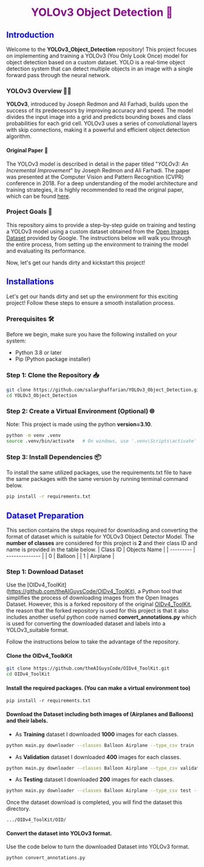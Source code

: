 <h1 align='center' style="color:#8b008b;">  YOLOv3 Object Detection 🚀</h1?>

## <span style="color:blue;">Introduction</span>

Welcome to the **YOLOv3_Object_Detection** repository! This project focuses on implementing and training a YOLOv3 (You Only Look Once) model for object detection based on a custom dataset. YOLO is a real-time object detection system that can detect multiple objects in an image with a single forward pass through the neural network.

### YOLOv3 Overview 🕵️‍♂️

**YOLOv3**, introduced by Joseph Redmon and Ali Farhadi, builds upon the success of its predecessors by improving accuracy and speed. The model divides the input image into a grid and predicts bounding boxes and class probabilities for each grid cell. YOLOv3 uses a series of convolutional layers with skip connections, making it a powerful and efficient object detection algorithm.

#### Original Paper 📑

The YOLOv3 model is described in detail in the paper titled "*YOLOv3: An Incremental Improvement*" by Joseph Redmon and Ali Farhadi. The paper was presented at the Computer Vision and Pattern Recognition (CVPR) conference in 2018. For a deep understanding of the model architecture and training strategies, it is highly recommended to read the original paper, which can be found [here](https://arxiv.org/abs/1804.02767).

### Project Goals 🎯

This repository aims to provide a step-by-step guide on training and testing a YOLOv3 model using a custom dataset obtained from the [Open Images Dataset](https://opensource.google/projects/open-images-dataset) provided by Google. The instructions below will walk you through the entire process, from setting up the environment to training the model and evaluating its performance.

Now, let's get our hands dirty and kickstart this project!


## <span style="color:blue;">Installations</span>

Let's get our hands dirty and set up the environment for this exciting project! Follow these steps to ensure a smooth installation process.

### Prerequisites 🛠️

Before we begin, make sure you have the following installed on your system:

- Python 3.8 or later
- Pip (Python package installer)

### Step 1: Clone the Repository 📥

```bash
git clone https://github.com/salarghaffarian/YOLOv3_Object_Detection.git
cd YOLOv3_Object_Detection
```

### Step 2: Create a Virtual Environment (Optional) 🌐
Note: This project is made using the python **version=3.10**.

```bash
python -m venv .venv
source .venv/bin/activate   # On windows, use '.venv\Scripts\activate'
```
### Step 3: Install Dependencies 📦
To install the same utilized packages, use the requirements.txt file to have the same packages with the same version by running terminal command below.
```bash
pip install -r requirements.txt
```

## <span style="color:blue;">Dataset Preparation</span>
This section contains the steps required for downloading and converting the format of dataset which is suitable for YOLOv3 Object Detector Model.
The **number of classes** are considered for this project is **2** and their class ID and name is provided in the table below.
| Class ID | Objects Name   |
| --------- | -------------- |
| 0         | Balloon        |
| 1         | Airplane       | 

### Step 1: Download Dataset
Use the [OIDv4_ToolKit] (https://github.com/theAIGuysCode/OIDv4_ToolKit), a Python tool that simplifies the process of downloading images from the Open Images Dataset. However, this is a forked repository of the original [OIDv4_ToolKit](https://github.com/EscVM/OIDv4_ToolKit), the reason that the forked repository is used for this project is that it also includes another useful python code named **convert_annotations.py** which is used for converting the downloaded dataset and labels into a YOLOv3_suitable format.

Follow the instructions below to take the advantage of the repository.
#### Clone the OIDv4_ToolkKit
```bash
git clone https://github.com/theAIGuysCode/OIDv4_ToolKit.git
cd OIDv4_ToolKit
```
#### Install the required packages. (You can make a virtual environment too)
```
pip install -r requirements.txt
```

#### Download the Dataset including both images of (Airplanes and Balloons) and their labels.

- As **Training** dataset I downloaded **1000** images for each classes.
```bash
python main.py downloader --classes Balloon Airplane --type_csv train --limit 1000 --multiclasses 1
```
- As **Validation** dataset I downloaded **400** images for each classes.
```bash
python main.py downloader --classes Balloon Airplane --type_csv validation --limit 400 --multiclasses 1
```
- As **Testing** dataset I downloaded **200** images for each classes.
```bash
python main.py downloader --classes Balloon Airplane --type_csv test --limit 200 --multiclasses 1
```
Once the dataset download is completed, you will find the dataset this directory. 
```
.../OIDv4_ToolKit/OID/
``` 

#### Convert the dataset into YOLOv3 format.
Use the code below to turn the downloaded Dataset into YOLOv3 format. 

```bash
python convert_annotations.py
```







